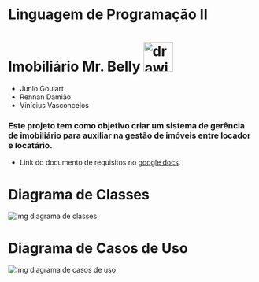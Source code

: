 # Linguagem de Programação II
# Imobiliário Mr. Belly <img src="https://1.bp.blogspot.com/-IsAFEnqnHic/V8XDwbATzII/AAAAAAABf9o/ovtlzOoX0w80LgF7d2uSIppN0E5m2QWdgCLcB/s1600/senhor%2Bbarriga.png " alt="drawing" width="60"/>
- Junio Goulart
- Rennan Damião
- Vinícius Vasconcelos
### Este projeto tem como objetivo criar um sistema de gerência de imobiliário para auxiliar na gestão de imóveis entre locador e locatário.
* Link do documento de requisitos no [google docs](https://docs.google.com/document/d/1ik4fivwwjWVcqlX4ShgWJ-5hmGkP3wmwOtMJb8yLZpY/edit?usp=sharing).
# Diagrama de Classes
![img diagrama de classes](https://github.com/Systems-NanneR/LP/blob/main/Documentation/Class%20Diagram.jpg)
# Diagrama de Casos de Uso
![img diagrama de casos de uso](https://github.com/Systems-NanneR/LP/blob/main/Documentation/UseCaseDiagram.jpg)
